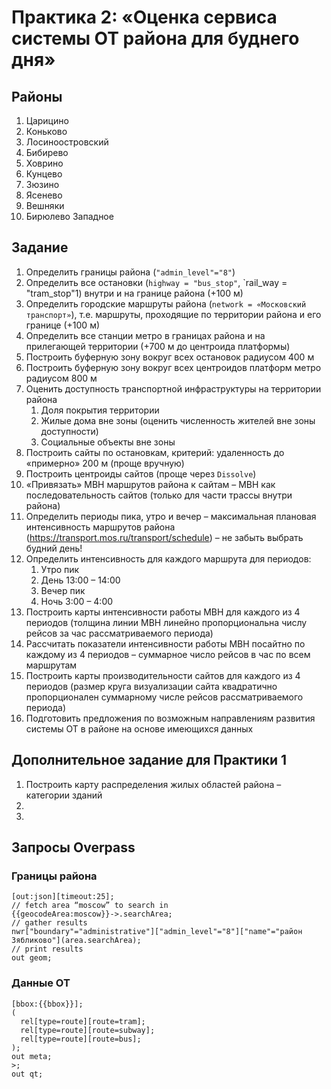 # Практика 2: «Оценка сервиса системы ОТ района для буднего дня»

## Районы
1.	Царицино
2.	Коньково
3.	Лосиноостровский
4.	Бибирево
5.	Ховрино
6.	Кунцево
7.	Зюзино
8.	Ясенево
9.	Вешняки
10.	Бирюлево Западное

## Задание
1.	Определить границы района (`"admin_level"="8"`)
2.	Определить все остановки (`highway = "bus_stop"`, `rail_way  = "tram_stop"1) внутри и на границе района (+100 м)
3.	Определить городские маршруты района (`network = «Московский транспорт»`), т.е. маршруты, проходящие по территории района и его границе (+100 м)
4.	Определить все станции метро в границах района и на прилегающей территории (+700 м до центроида платформы)
5.	Построить буферную зону вокруг всех остановок радиусом 400 м 
6.	Построить буферную зону вокруг всех центроидов платформ метро радиусом 800 м
7.	Оценить доступность транспортной инфраструктуры на территории района
    1.	Доля покрытия территории
    2.	Жилые дома вне зоны (оценить численность жителей вне зоны доступности)
    3.	Социальные объекты вне зоны
8.	Построить сайты по остановкам, критерий: удаленность до «примерно» 200 м (проще вручную)
9.	Построить центроиды сайтов (проще через `Dissolve`)
10.	«Привязать» МВН маршрутов района к сайтам – МВН как последовательность сайтов (только для части трассы внутри района)
11.	Определить периоды пика, утро и вечер – максимальная плановая интенсивность маршрутов района (https://transport.mos.ru/transport/schedule) – не забыть выбрать будний день!
12.	Определить интенсивность для каждого маршрута для периодов:
    1.	Утро пик
    2.	День 13:00 – 14:00
    3.	Вечер пик
    4.	Ночь 3:00 – 4:00
13.	Построить карты интенсивности работы МВН для каждого из 4 периодов (толщина линии МВН линейно пропорциональна числу рейсов за час рассматриваемого периода)
14.	Рассчитать показатели интенсивности работы МВН посайтно по каждому из 4 периодов – суммарное число рейсов в час по всем маршрутам
15.	Построить карты производительности сайтов для каждого из 4 периодов (размер круга визуализации сайта квадратично пропорционален суммарному числе рейсов рассматриваемого периода)
16.	Подготовить предложения по возможным направлениям развития системы ОТ в районе на основе имеющихся данных

## Дополнительное задание для Практики 1
1.	Построить карту распределения жилых областей района – категории зданий
2.	
3.	

## Запросы Overpass
### Границы района
```
[out:json][timeout:25];
// fetch area “moscow” to search in
{{geocodeArea:moscow}}->.searchArea;
// gather results
nwr["boundary"="administrative"]["admin_level"="8"]["name"="район Зябликово"](area.searchArea);
// print results
out geom;
```
### Данные ОТ
```
[bbox:{{bbox}}];
(
  rel[type=route][route=tram];
  rel[type=route][route=subway];
  rel[type=route][route=bus];
);
out meta;
>;
out qt;
```
